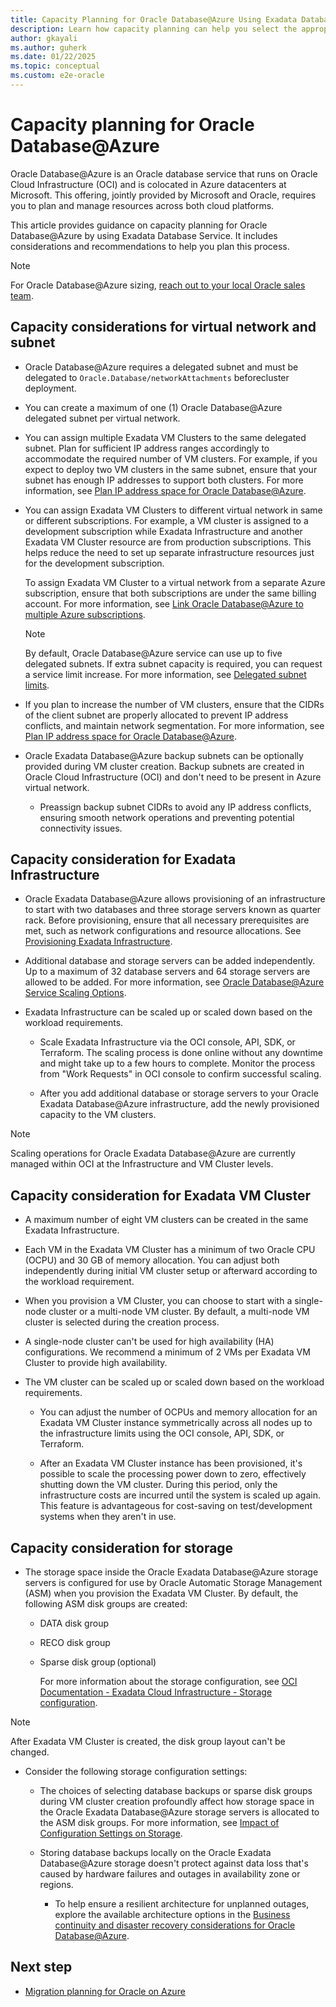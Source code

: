 ```yaml
---
title: Capacity Planning for Oracle Database@Azure Using Exadata Database Service
description: Learn how capacity planning can help you select the appropriate infrastructure for Oracle workloads on Oracle Database@Azure.
author: gkayali
ms.author: guherk
ms.date: 01/22/2025
ms.topic: conceptual
ms.custom: e2e-oracle
---
```


# Capacity planning for Oracle Database@Azure

Oracle Database@Azure is an Oracle database service that runs on Oracle Cloud Infrastructure (OCI) and is colocated in Azure datacenters at Microsoft. This offering, jointly provided by Microsoft and Oracle, requires you to plan and manage resources across both cloud platforms.

This article provides guidance on capacity planning for Oracle Database@Azure by using Exadata Database Service. It includes considerations and recommendations to help you plan this process.

> [!NOTE]
> For Oracle Database@Azure sizing, [reach out to your local Oracle sales team](https://www.oracle.com/cloud/azure/oracle-database-at-azure/).

## Capacity considerations for virtual network and subnet

- Oracle Database@Azure requires a delegated subnet and must be delegated to `Oracle.Database/networkAttachments` before​ cluster deployment.

- You can create a maximum of one (1) Oracle Database@Azure delegated subnet per virtual network.

- You can assign multiple Exadata VM Clusters to the same delegated subnet. Plan for sufficient IP address ranges accordingly to accommodate the required number of VM clusters. For example, if you expect to deploy two VM clusters in the same subnet, ensure that your subnet has enough IP addresses to support both clusters. For more information, see [Plan IP address space for Oracle Database@Azure](/azure/oracle/oracle-db/oracle-database-plan-ip).

- You can assign Exadata VM Clusters to different virtual network in same or different subscriptions. For example, a VM cluster is assigned to a development subscription while Exadata Infrastructure and another Exadata VM Cluster resource are from production subscriptions. This helps reduce the need to set up separate infrastructure resources just for the development subscription.

    To assign Exadata VM Cluster to a virtual network from a separate Azure subscription, ensure that both subscriptions are under the same billing account. For more information, see [Link Oracle Database@Azure to multiple Azure subscriptions](/azure/oracle/oracle-db/link-oracle-database-multiple-subscription).

    > [!NOTE]
    > By default, Oracle Database@Azure service can use up to five delegated subnets. If extra subnet capacity is required, you can request a service limit increase. For more information, see [Delegated subnet limits](/azure/oracle/oracle-db/oracle-database-delegated-subnet-limits).

- If you plan to increase the number of VM clusters, ensure that the CIDRs of the client subnet are properly allocated to prevent IP address conflicts, and maintain network segmentation. For more information, see [Plan IP address space for Oracle Database@Azure](/azure/oracle/oracle-db/oracle-database-plan-ip).

- Oracle Exadata Database@Azure backup subnets can be optionally provided during VM cluster creation. Backup subnets are created in Oracle Cloud Infrastructure (OCI) and don't need to be present in Azure virtual network.

  - Preassign backup subnet CIDRs to avoid any IP address conflicts, ensuring smooth network operations and preventing potential connectivity issues.

## Capacity consideration for Exadata Infrastructure

- Oracle Exadata Database@Azure allows provisioning of an infrastructure to start with two databases and three storage servers known as quarter rack. Before provisioning, ensure that all necessary prerequisites are met, such as network configurations and resource allocations. See [Provisioning Exadata Infrastructure](https://docs.oracle.com/en-us/iaas/Content/database-at-azure-exadata/odexa-provisioning-exadata-infrastructure.html).

- Additional database and storage servers can be added independently. Up to a maximum of 32 database servers and 64 storage servers are allowed to be added. For more information, see [Oracle Database@Azure Service Scaling Options](https://docs.oracle.com/en-us/iaas/exadatacloud/doc/exa-service-desc.html#ECSCM-GUID-EC1A62C6-DDA1-4F39-B28C-E5091A205DD3).

- Exadata Infrastructure can be scaled up or scaled down based on the workload requirements.

  - Scale Exadata Infrastructure via the OCI console, API, SDK, or Terraform. The scaling process is done online without any downtime and might take up to a few hours to complete. Monitor the process from "Work Requests" in OCI console to confirm successful scaling.
  
  - After you add additional database or storage servers to your Oracle Exadata Database@Azure infrastructure, add the newly provisioned capacity to the VM clusters.

> [!NOTE]
> Scaling operations for Oracle Exadata Database@Azure are currently managed within OCI at the Infrastructure and VM Cluster levels.

## Capacity consideration for Exadata VM Cluster

- A maximum number of eight VM clusters can be created in the same Exadata Infrastructure.

- Each VM in the Exadata VM Cluster has a minimum of two Oracle CPU (OCPU) and 30 GB of memory allocation. You can adjust both independently during initial VM cluster setup or afterward according to the workload requirement.

- When you provision a VM Cluster, you can choose to start with a single-node cluster or a multi-node VM cluster. By default, a multi-node VM cluster is selected during the creation process.

- A single-node cluster can't be used for high availability (HA) configurations. We recommend a minimum of 2 VMs per Exadata VM Cluster to provide high availability.

- The VM cluster can be scaled up or scaled down based on the workload requirements.

  - You can adjust the number of OCPUs and memory allocation for an Exadata VM Cluster instance symmetrically across all nodes up to the infrastructure limits using the OCI console, API, SDK, or Terraform.
  
  - After an Exadata VM Cluster instance has been provisioned, it's possible to scale the processing power down to zero, effectively shutting down the VM cluster. During this period, only the infrastructure costs are incurred until the system is scaled up again. This feature is advantageous for cost-saving on test/development systems when they aren't in use.

## Capacity consideration for storage

- The storage space inside the Oracle Exadata Database@Azure storage servers is configured for use by Oracle Automatic Storage Management (ASM) when you provision the Exadata VM Cluster. By default, the following ASM disk groups are created:

  - DATA disk group
  
  - RECO disk group
  
  - Sparse disk group (optional)

    For more information about the storage configuration, see [OCI Documentation - Exadata Cloud Infrastructure - Storage configuration](https://docs.oracle.com/en-us/iaas/exadatacloud/doc/ecs-storage-config.html).

> [!NOTE]
> After Exadata VM Cluster is created, the disk group layout can't be changed.

- Consider the following storage configuration settings:

  - The choices of selecting database backups or sparse disk groups during VM cluster creation profoundly affect how storage space in the Oracle Exadata Database@Azure storage servers is allocated to the ASM disk groups. For more information, see [Impact of Configuration Settings on Storage](https://docs.oracle.com/en-us/iaas/exadatacloud/doc/ecs-storage-config.html#ECSCM-GUID-925DAEBF-4693-4AC6-80E1-15D7121F80A9).
  
  - Storing database backups locally on the Oracle Exadata Database@Azure storage doesn't protect against data loss that's caused by hardware failures and outages in availability zone or regions.
  
      - To help ensure a resilient architecture for unplanned outages, explore the available architecture options in the [Business continuity and disaster recovery considerations for Oracle Database@Azure](./oracle-disaster-recovery-oracle-database-azure.md).

## Next step

- [Migration planning for Oracle on Azure](./oracle-migration-planning.md)
